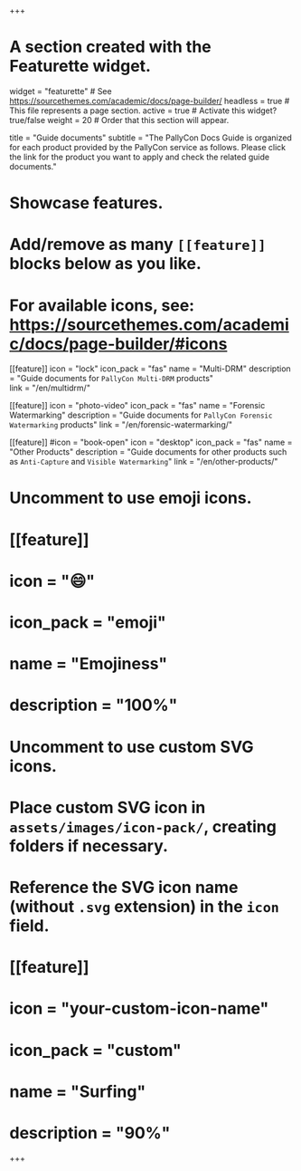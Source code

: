 +++
# A section created with the Featurette widget.
widget = "featurette"  # See https://sourcethemes.com/academic/docs/page-builder/
headless = true  # This file represents a page section.
active = true  # Activate this widget? true/false
weight = 20  # Order that this section will appear.

title = "Guide documents"
subtitle = "The PallyCon Docs Guide is organized for each product provided by the PallyCon service as follows. Please click the link for the product you want to apply and check the related guide documents."

# Showcase features.
# 
# Add/remove as many `[[feature]]` blocks below as you like.
# 
# For available icons, see: https://sourcethemes.com/academic/docs/page-builder/#icons

[[feature]]
  icon = "lock"
  icon_pack = "fas"
  name = "Multi-DRM"
  description = "Guide documents for `PallyCon Multi-DRM` products"  
  link = "/en/multidrm/"

[[feature]]
  icon = "photo-video"
  icon_pack = "fas"
  name = "Forensic Watermarking"
  description = "Guide documents for `PallyCon Forensic Watermarking` products"
  link = "/en/forensic-watermarking/"

[[feature]]
  #icon = "book-open"
  icon = "desktop"
  icon_pack = "fas"
  name = "Other Products"
  description = "Guide documents for other products such as `Anti-Capture` and `Visible Watermarking`"
  link = "/en/other-products/"

# Uncomment to use emoji icons.
# [[feature]]
#  icon = ":smile:"
#  icon_pack = "emoji"
#  name = "Emojiness"
#  description = "100%"  

# Uncomment to use custom SVG icons.
# Place custom SVG icon in `assets/images/icon-pack/`, creating folders if necessary.
# Reference the SVG icon name (without `.svg` extension) in the `icon` field.
# [[feature]]
#  icon = "your-custom-icon-name"
#  icon_pack = "custom"
#  name = "Surfing"
#  description = "90%"

+++
